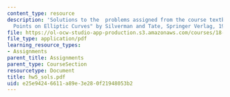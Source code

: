 ```yaml
---
content_type: resource
description: 'Solutions to the  problems assigned from the course textbook: "Rational
  Points on Elliptic Curves" by Silverman and Tate, Springer Verlag, 1992.'
file: https://ol-ocw-studio-app-production.s3.amazonaws.com/courses/18-704-seminar-in-algebra-and-number-theory-rational-points-on-elliptic-curves-fall-2004/e25e94246611a89e3e280f21948053b2_hw5_sols.pdf
file_type: application/pdf
learning_resource_types:
- Assignments
parent_title: Assignments
parent_type: CourseSection
resourcetype: Document
title: hw5_sols.pdf
uid: e25e9424-6611-a89e-3e28-0f21948053b2
---
```


